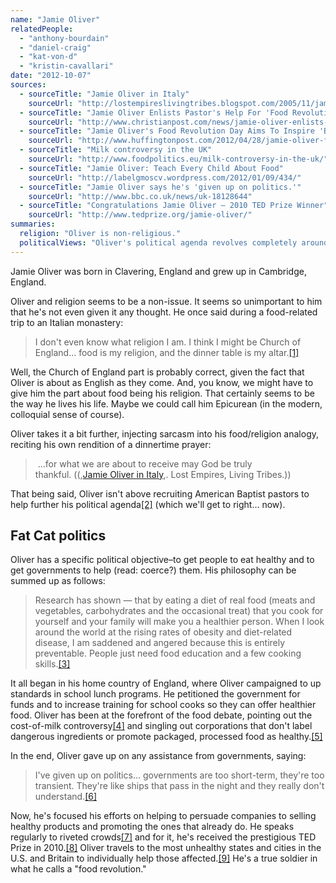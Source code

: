 ```yaml
---
name: "Jamie Oliver"
relatedPeople:
  - "anthony-bourdain"
  - "daniel-craig"
  - "kat-von-d"
  - "kristin-cavallari"
date: "2012-10-07"
sources:
  - sourceTitle: "Jamie Oliver in Italy"
    sourceUrl: "http://lostempireslivingtribes.blogspot.com/2005/11/jamie-oliver-in-italy.html"
  - sourceTitle: "Jamie Oliver Enlists Pastor's Help For 'Food Revolution.'"
    sourceUrl: "http://www.christianpost.com/news/jamie-oliver-enlists-pastor-s-help-for-food-revolution-44473/"
  - sourceTitle: "Jamie Oliver's Food Revolution Day Aims To Inspire 'Better Food, Better Life.'"
    sourceUrl: "http://www.huffingtonpost.com/2012/04/28/jamie-oliver-food-revolution-day_n_1461430.html"
  - sourceTitle: "Milk controversy in the UK"
    sourceUrl: "http://www.foodpolitics.eu/milk-controversy-in-the-uk/"
  - sourceTitle: "Jamie Oliver: Teach Every Child About Food"
    sourceUrl: "http://labelgmoscv.wordpress.com/2012/01/09/434/"
  - sourceTitle: "Jamie Oliver says he's 'given up on politics.'"
    sourceUrl: "http://www.bbc.co.uk/news/uk-18128644"
  - sourceTitle: "Congratulations Jamie Oliver – 2010 TED Prize Winner"
    sourceUrl: "http://www.tedprize.org/jamie-oliver/"
summaries:
  religion: "Oliver is non-religious."
  politicalViews: "Oliver's political agenda revolves completely around food-related issues--corporate dishonesty, unhealthy enculturation and the hope of government intervention (which might make him a bit left-wing). His main weapon is knowledge."
---
```


Jamie Oliver was born in Clavering, England and grew up in Cambridge, England.

Oliver and religion seems to be a non-issue. It seems so unimportant to him that he's not even given it any thought. He once said during a food-related trip to an Italian monastery:

>I don't even know what religion I am. I think I might be Church of England… food is my religion, and the dinner table is my altar.<a class="source-citation" href="#http%3A%2F%2Flostempireslivingtribes.blogspot.com%2F2005%2F11%2Fjamie-oliver-in-italy.html" title="Jamie Oliver in Italy">[1]</a>

Well, the Church of England part is probably correct, given the fact that Oliver is about as English as they come. And, you know, we might have to give him the part about food being his religion. That certainly seems to be the way he lives his life. Maybe we could call him Epicurean (in the modern, colloquial sense of course).

Oliver takes it a bit further, injecting sarcasm into his food/religion analogy, reciting his own rendition of a dinnertime prayer:

> …for what we are about to receive may God be truly thankful. ((,[Jamie Oliver in Italy](http://lostempireslivingtribes.blogspot.com/2005/11/jamie-oliver-in-italy.html),. Lost Empires, Living Tribes.))

That being said, Oliver isn't above recruiting American Baptist pastors to help further his political agenda<a class="source-citation" href="#http%3A%2F%2Fwww.christianpost.com%2Fnews%2Fjamie-oliver-enlists-pastor-s-help-for-food-revolution-44473%2F" title="Jamie Oliver Enlists Pastor&apos;s Help For &apos;Food Revolution.&apos;">[2]</a> (which we'll get to right… now).


## Fat Cat politics

Oliver has a specific political objective–to get people to eat healthy and to get governments to help (read: coerce?) them. His philosophy can be summed up as follows:

>Research has shown — that by eating a diet of real food (meats and vegetables, carbohydrates and the occasional treat) that you cook for yourself and your family will make you a healthier person. When I look around the world at the rising rates of obesity and diet-related disease, I am saddened and angered because this is entirely preventable. People just need food education and a few cooking skills.<a class="source-citation" href="#http%3A%2F%2Fwww.huffingtonpost.com%2F2012%2F04%2F28%2Fjamie-oliver-food-revolution-day_n_1461430.html" title="Jamie Oliver&apos;s Food Revolution Day Aims To Inspire &apos;Better Food, Better Life.&apos;">[3]</a>

It all began in his home country of England, where Oliver campaigned to up standards in school lunch programs. He petitioned the government for funds and to increase training for school cooks so they can offer healthier food. Oliver has been at the forefront of the food debate, pointing out the cost-of-milk controversy<a class="source-citation" href="#http%3A%2F%2Fwww.foodpolitics.eu%2Fmilk-controversy-in-the-uk%2F" title="Milk controversy in the UK">[4]</a> and singling out corporations that don't label dangerous ingredients or promote packaged, processed food as healthy.<a class="source-citation" href="#http%3A%2F%2Flabelgmoscv.wordpress.com%2F2012%2F01%2F09%2F434%2F" title="Jamie Oliver: Teach Every Child About Food">[5]</a>

In the end, Oliver gave up on any assistance from governments, saying:

>I've given up on politics… governments are too short-term, they're too transient. They're like ships that pass in the night and they really don't understand.<a class="source-citation" href="#http%3A%2F%2Fwww.bbc.co.uk%2Fnews%2Fuk-18128644" title="Jamie Oliver says he&apos;s &apos;given up on politics.&apos;">[6]</a>

Now, he's focused his efforts on helping to persuade companies to selling healthy products and promoting the ones that already do. He speaks regularly to riveted crowds<a class="source-citation" href="#http%3A%2F%2Flabelgmoscv.wordpress.com%2F2012%2F01%2F09%2F434%2F" title="Jamie Oliver: Teach Every Child About Food">[7]</a> and for it, he's received the prestigious TED Prize in 2010.<a class="source-citation" href="#http%3A%2F%2Fwww.tedprize.org%2Fjamie-oliver%2F" title="Congratulations Jamie Oliver – 2010 TED Prize Winner">[8]</a> Oliver travels to the most unhealthy states and cities in the U.S. and Britain to individually help those affected.<a class="source-citation" href="#http%3A%2F%2Flabelgmoscv.wordpress.com%2F2012%2F01%2F09%2F434%2F" title="Jamie Oliver: Teach Every Child About Food">[9]</a> He's a true soldier in what he calls a "food revolution."